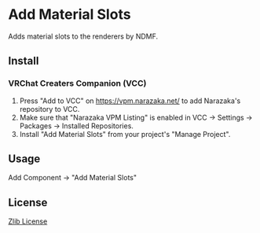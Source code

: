 # Add Material Slots

Adds material slots to the renderers by NDMF.

## Install

### VRChat Creaters Companion (VCC)

1. Press "Add to VCC" on https://vpm.narazaka.net/ to add Narazaka's repository to VCC.
2. Make sure that "Narazaka VPM Listing" is enabled in VCC -> Settings -> Packages -> Installed Repositories.
3. Install "Add Material Slots" from your project's "Manage Project".

## Usage

Add Component -> "Add Material Slots"

## License

[Zlib License](LICENSE.txt)
